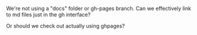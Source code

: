 
We're not using a "docs" folder or gh-pages branch.  Can we effectively link to md files just in the gh interface?

Or should we check out actually using ghpages?
